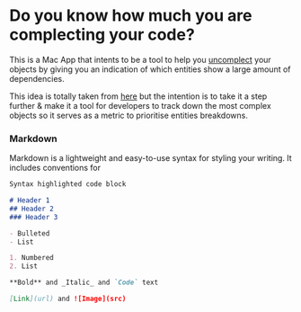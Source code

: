 # Do you know how much you are complecting your code? 

This is a Mac App that intents to be a tool to help you [uncomplect](https://www.youtube.com/watch?v=oytL881p-nQ&t=1320s) your objects
by giving you an indication of which entities show a large amount of dependencies. 

This idea is totally taken from [here](https://github.com/PaulTaykalo/objc-dependency-visualizer) but the intention is to take it a step further & make it a tool for developers to track down the most complex objects so it serves
as a metric to prioritise entities breakdowns. 

### Markdown

Markdown is a lightweight and easy-to-use syntax for styling your writing. It includes conventions for

```markdown
Syntax highlighted code block

# Header 1
## Header 2
### Header 3

- Bulleted
- List

1. Numbered
2. List

**Bold** and _Italic_ and `Code` text

[Link](url) and ![Image](src)
```
